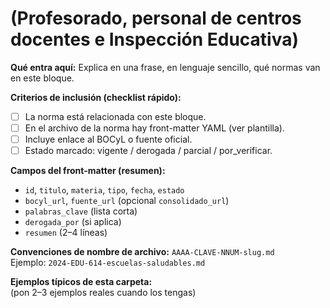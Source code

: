 # (Profesorado, personal de centros docentes e Inspección Educativa)
**Qué entra aquí:** Explica en una frase, en lenguaje sencillo, qué normas van en este bloque.

**Criterios de inclusión (checklist rápido):**
- [ ] La norma está relacionada con este bloque.
- [ ] En el archivo de la norma hay front-matter YAML (ver plantilla).
- [ ] Incluye enlace al BOCyL o fuente oficial.
- [ ] Estado marcado: vigente / derogada / parcial / por_verificar.

**Campos del front-matter (resumen):**
- `id`, `titulo`, `materia`, `tipo`, `fecha`, `estado`
- `bocyl_url`, `fuente_url` (opcional `consolidado_url`)
- `palabras_clave` (lista corta)
- `derogada_por` (si aplica)
- `resumen` (2–4 líneas)

**Convenciones de nombre de archivo:**
`AAAA-CLAVE-NNUM-slug.md`  
Ejemplo: `2024-EDU-614-escuelas-saludables.md`

**Ejemplos típicos de esta carpeta:**  
(pon 2–3 ejemplos reales cuando los tengas)

